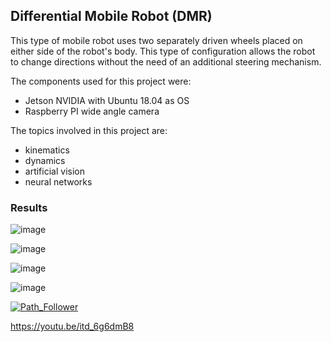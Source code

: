 ## Differential Mobile Robot (DMR)

This type of mobile robot uses two separately driven wheels placed on either side of the robot's body. This type of configuration allows the robot to change directions without the need of an additional steering mechanism. 

The components used for this project were:
* Jetson NVIDIA with Ubuntu 18.04 as OS
* Raspberry PI wide angle camera 

The topics involved in this project are:
* kinematics
* dynamics
* artificial vision
* neural networks 

### Results
![image](https://github.com/user-attachments/assets/21de078d-b88e-48c2-a466-b587ed799448)

![image](https://github.com/user-attachments/assets/dd4b0946-3af4-4122-85e5-ab3f694efef6)

![image](https://github.com/user-attachments/assets/7b6bfd35-0d7d-4c6d-ba82-899c8ef851ac)

![image](https://github.com/user-attachments/assets/62ecf681-22e8-4a42-8635-808a041bc161)

[![Path_Follower](https://img.youtube.com/vi/itd_6g6dmB8/0.jpg)](https://www.youtube.com/watch?v=itd_6g6dmB8)

https://youtu.be/itd_6g6dmB8
